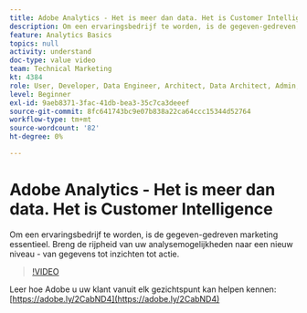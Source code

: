 ```yaml
---
title: Adobe Analytics - Het is meer dan data. Het is Customer Intelligence
description: Om een ervaringsbedrijf te worden, is de gegeven-gedreven marketing essentieel. Breng de rijpheid van uw analysemogelijkheden naar een nieuw niveau - van gegevens tot inzichten tot actie.
feature: Analytics Basics
topics: null
activity: understand
doc-type: value video
team: Technical Marketing
kt: 4384
role: User, Developer, Data Engineer, Architect, Data Architect, Admin, Leader
level: Beginner
exl-id: 9aeb8371-3fac-41db-bea3-35c7ca3deeef
source-git-commit: 8fc641743bc9e07b838a22ca64ccc15344d52764
workflow-type: tm+mt
source-wordcount: '82'
ht-degree: 0%

---
```


# Adobe Analytics - Het is meer dan data. Het is Customer Intelligence

Om een ervaringsbedrijf te worden, is de gegeven-gedreven marketing essentieel. Breng de rijpheid van uw analysemogelijkheden naar een nieuw niveau - van gegevens tot inzichten tot actie.

>[!VIDEO](https://video.tv.adobe.com/v/31502/?quality=12&learn=on)

Leer hoe Adobe u uw klant vanuit elk gezichtspunt kan helpen kennen: [https://adobe.ly/2CabND4](https://adobe.ly/2CabND4)
